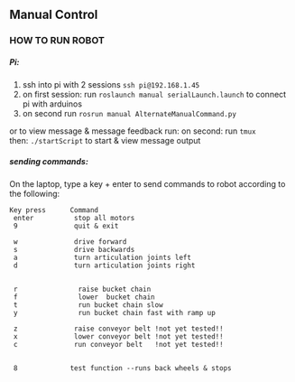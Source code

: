 ## Manual Control


### HOW TO RUN ROBOT


##### Pi:
1. ssh into pi with 2 sessions ```ssh pi@192.168.1.45```
3. on first session: run ```roslaunch manual serialLaunch.launch``` to connect pi with arduinos
4. on second run ```rosrun manual AlternateManualCommand.py``` 

or to view message & message feedback run:
     on second: run ```tmux```  
     then:  ```./startScript``` to start  & view message output

##### sending commands:
On the laptop, type a key + enter to send commands to robot according to the following:

```
Key press      Command
 enter          stop all motors
 9              quit & exit 

 w              drive forward
 s              drive backwards
 a              turn articulation joints left
 d              turn articulation joints right


 r               raise bucket chain
 f               lower  bucket chain
 t               run bucket chain slow 
 y               run bucket chain fast with ramp up

 z              raise conveyor belt !not yet tested!!
 x              lower conveyor belt !not yet tested!!
 c              run conveyor belt   !not yet tested!!


 8             test function --runs back wheels & stops
```
